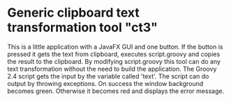 # Generic clipboard text transformation tool "ct3"

This is a little application with a JavaFX GUI and one button.
If the button is pressed it gets the text from clipboard, executes script.groovy and copies the result to the clipboard.
By modifying script.groovy this tool can do any text transformation without the need to build the application.
The Groovy 2.4 script gets the input by the variable called 'text'. The script can do output by throwing exceptions.
On success the window background becomes green. Otherwise it becomes red and displays the error message.
